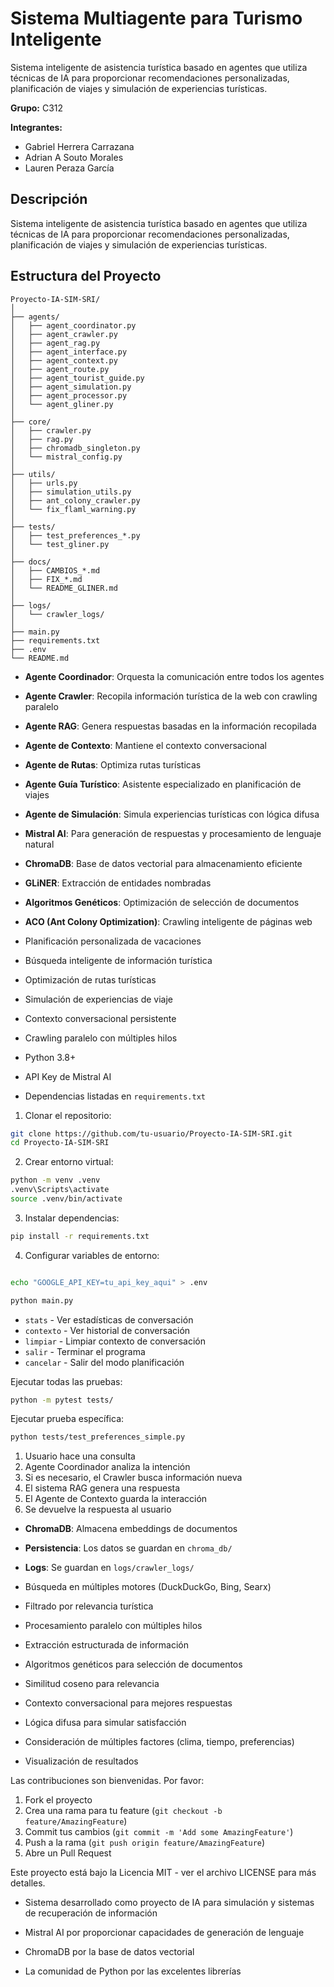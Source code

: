 # Sistema Multiagente para Turismo Inteligente

Sistema inteligente de asistencia turística basado en agentes que utiliza técnicas de IA para proporcionar recomendaciones personalizadas, planificación de viajes y simulación de experiencias turísticas.

**Grupo:** C312

**Integrantes:**
- Gabriel Herrera Carrazana
- Adrian A Souto Morales  
- Lauren Peraza García

## Descripción

Sistema inteligente de asistencia turística basado en agentes que utiliza técnicas de IA para proporcionar recomendaciones personalizadas, planificación de viajes y simulación de experiencias turísticas.

## Estructura del Proyecto

```
Proyecto-IA-SIM-SRI/
│
├── agents/                 
│   ├── agent_coordinator.py    
│   ├── agent_crawler.py        
│   ├── agent_rag.py           
│   ├── agent_interface.py      
│   ├── agent_context.py        
│   ├── agent_route.py          
│   ├── agent_tourist_guide.py  
│   ├── agent_simulation.py     
│   ├── agent_processor.py      
│   └── agent_gliner.py         
│
├── core/                   
│   ├── crawler.py             
│   ├── rag.py                 
│   ├── chromadb_singleton.py  
│   └── mistral_config.py      
│
├── utils/                  
│   ├── urls.py               
│   ├── simulation_utils.py   
│   ├── ant_colony_crawler.py 
│   └── fix_flaml_warning.py  
│
├── tests/                  
│   ├── test_preferences_*.py  
│   └── test_gliner.py        
│
├── docs/                   
│   ├── CAMBIOS_*.md          
│   ├── FIX_*.md              
│   └── README_GLINER.md      
│
├── logs/                   
│   └── crawler_logs/         
│
├── main.py                 
├── requirements.txt        
├── .env                   
└── README.md              
```




- **Agente Coordinador**: Orquesta la comunicación entre todos los agentes
- **Agente Crawler**: Recopila información turística de la web con crawling paralelo
- **Agente RAG**: Genera respuestas basadas en la información recopilada
- **Agente de Contexto**: Mantiene el contexto conversacional
- **Agente de Rutas**: Optimiza rutas turísticas
- **Agente Guía Turístico**: Asistente especializado en planificación de viajes
- **Agente de Simulación**: Simula experiencias turísticas con lógica difusa


- **Mistral AI**: Para generación de respuestas y procesamiento de lenguaje natural
- **ChromaDB**: Base de datos vectorial para almacenamiento eficiente
- **GLiNER**: Extracción de entidades nombradas
- **Algoritmos Genéticos**: Optimización de selección de documentos
- **ACO (Ant Colony Optimization)**: Crawling inteligente de páginas web


- Planificación personalizada de vacaciones
- Búsqueda inteligente de información turística
- Optimización de rutas turísticas
- Simulación de experiencias de viaje
- Contexto conversacional persistente
- Crawling paralelo con múltiples hilos



- Python 3.8+
- API Key de Mistral AI
- Dependencias listadas en `requirements.txt`



1. Clonar el repositorio:
```bash
git clone https://github.com/tu-usuario/Proyecto-IA-SIM-SRI.git
cd Proyecto-IA-SIM-SRI
```

2. Crear entorno virtual:
```bash
python -m venv .venv
.venv\Scripts\activate  
source .venv/bin/activate  
```

3. Instalar dependencias:
```bash
pip install -r requirements.txt
```

4. Configurar variables de entorno:
```bash

echo "GOOGLE_API_KEY=tu_api_key_aqui" > .env
```




```bash
python main.py
```


- `stats` - Ver estadísticas de conversación
- `contexto` - Ver historial de conversación
- `limpiar` - Limpiar contexto de conversación
- `salir` - Terminar el programa
- `cancelar` - Salir del modo planificación



Ejecutar todas las pruebas:
```bash
python -m pytest tests/
```

Ejecutar prueba específica:
```bash
python tests/test_preferences_simple.py
```




1. Usuario hace una consulta
2. Agente Coordinador analiza la intención
3. Si es necesario, el Crawler busca información nueva
4. El sistema RAG genera una respuesta
5. El Agente de Contexto guarda la interacción
6. Se devuelve la respuesta al usuario


- **ChromaDB**: Almacena embeddings de documentos
- **Persistencia**: Los datos se guardan en `chroma_db/`
- **Logs**: Se guardan en `logs/crawler_logs/`




- Búsqueda en múltiples motores (DuckDuckGo, Bing, Searx)
- Filtrado por relevancia turística
- Procesamiento paralelo con múltiples hilos
- Extracción estructurada de información


- Algoritmos genéticos para selección de documentos
- Similitud coseno para relevancia
- Contexto conversacional para mejores respuestas


- Lógica difusa para simular satisfacción
- Consideración de múltiples factores (clima, tiempo, preferencias)
- Visualización de resultados



Las contribuciones son bienvenidas. Por favor:
1. Fork el proyecto
2. Crea una rama para tu feature (`git checkout -b feature/AmazingFeature`)
3. Commit tus cambios (`git commit -m 'Add some AmazingFeature'`)
4. Push a la rama (`git push origin feature/AmazingFeature`)
5. Abre un Pull Request



Este proyecto está bajo la Licencia MIT - ver el archivo LICENSE para más detalles.



- Sistema desarrollado como proyecto de IA para simulación y sistemas de recuperación de información



- Mistral AI por proporcionar capacidades de generación de lenguaje
- ChromaDB por la base de datos vectorial
- La comunidad de Python por las excelentes librerías


